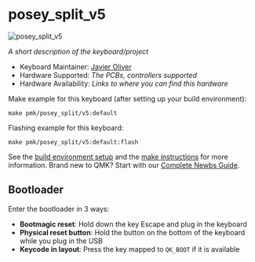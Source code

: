 # posey_split_v5

![posey_split_v5](https://i.imgur.com/g3yf6al.png)

*A short description of the keyboard/project*

* Keyboard Maintainer: [Javier Oliver](https://github.com/joliverMI)
* Hardware Supported: *The PCBs, controllers supported*
* Hardware Availability: *Links to where you can find this hardware*

Make example for this keyboard (after setting up your build environment):

    make pmk/posey_split/v5:default

Flashing example for this keyboard:

    make pmk/posey_split/v5:default:flash

See the [build environment setup](https://docs.qmk.fm/#/getting_started_build_tools) and the [make instructions](https://docs.qmk.fm/#/getting_started_make_guide) for more information. Brand new to QMK? Start with our [Complete Newbs Guide](https://docs.qmk.fm/#/newbs).

## Bootloader

Enter the bootloader in 3 ways:

* **Bootmagic reset**: Hold down the key Escape and plug in the keyboard
* **Physical reset button**: Hold the button on the bottom of the keyboard while you plug in the USB
* **Keycode in layout**: Press the key mapped to `QK_BOOT` if it is available
